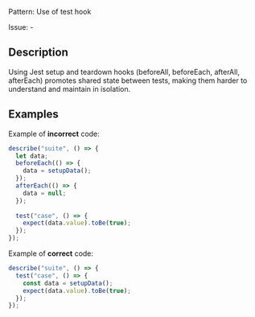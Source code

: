 Pattern: Use of test hook

Issue: -

## Description

Using Jest setup and teardown hooks (beforeAll, beforeEach, afterAll, afterEach) promotes shared state between tests, making them harder to understand and maintain in isolation.

## Examples

Example of **incorrect** code:
```javascript
describe("suite", () => {
  let data;
  beforeEach(() => {
    data = setupData();
  });
  afterEach(() => {
    data = null;
  });
  
  test("case", () => {
    expect(data.value).toBe(true);
  });
});
```

Example of **correct** code:
```javascript
describe("suite", () => {
  test("case", () => {
    const data = setupData();
    expect(data.value).toBe(true);
  });
});
```